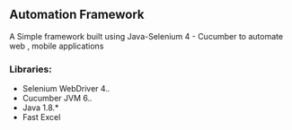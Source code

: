 ## Automation Framework

A Simple framework built using Java-Selenium 4 - Cucumber to automate web , mobile applications

### Libraries:
- Selenium WebDriver 4.*.*
- Cucumber JVM 6.*.*
- Java 1.8.*
- Fast Excel



